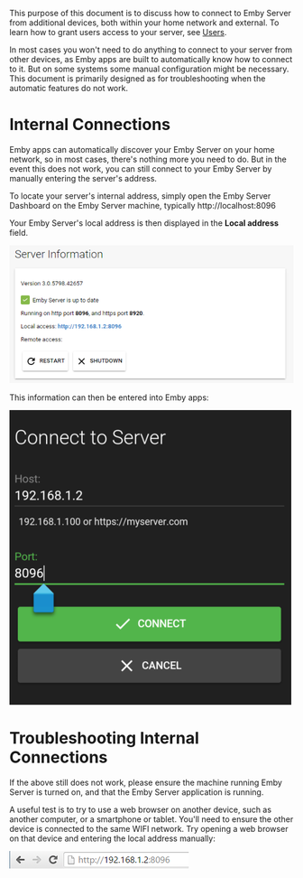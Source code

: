 This purpose of this document is to discuss how to connect to Emby Server from additional devices, both within your home network and external. To learn how to grant users access to your server, see [Users](Users).

In most cases you won't need to do anything to connect to your server from other devices, as Emby apps are built to automatically know how to connect to it. But on some systems some manual configuration might be necessary. This document is primarily designed as for troubleshooting when the automatic features do not work.

# Internal Connections

Emby apps can automatically discover your Emby Server on your home network, so in most cases, there's nothing more you need to do. But in the event this does not work, you can still connect to your Emby Server by manually entering the server's address.

To locate your server's internal address, simply open the Emby Server Dashboard on the Emby Server machine, typically http://localhost:8096

Your Emby Server's local address is then displayed in the **Local address** field.

![](images/server/connectivity2.jpg)

This information can then be entered into Emby apps:

![](images/server/connectivity3.png)

# Troubleshooting Internal Connections

If the above still does not work, please ensure the machine running Emby Server is turned on, and that the Emby Server application is running.

A useful test is to try to use a web browser on another device, such as another computer, or a smartphone or tablet. You'll need to ensure the other device is connected to the same WIFI network. Try opening a web browser on that device and entering the local address manually:

![](images/server/connectivity4.png)